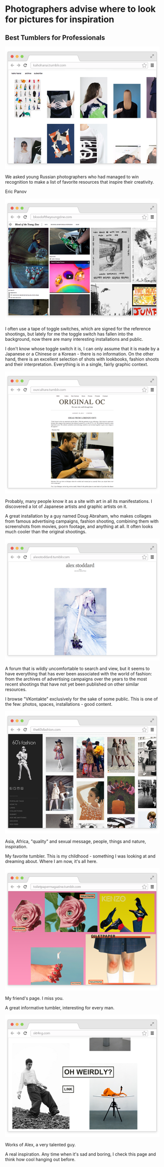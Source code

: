 # Photographers advise where to look for pictures for inspiration
## Best Tumblers for Professionals

![Branching](pictures1.png)

We asked young Russian photographers who had managed to win recognition to make a list of favorite resources that inspire their creativity.

Eric Panov

![Branching](pictures2.png)

I often use a tape of toggle switches, which are signed for the reference shootings, but lately for me the toggle switch has fallen into the background, now there are many interesting installations and public.

I don't know whose toggle switch it is, I can only assume that it is made by a Japanese or a Chinese or a Korean - there is no information. On the other hand, there is an excellent selection of shots with lookbooks, fashion shoots and their interpretation. Everything is in a single, fairly graphic context.

![Branching](pictures3.png)

Probably, many people know it as a site with art in all its manifestations. I discovered a lot of Japanese artists and graphic artists on it.

A great installation by a guy named Doug Abraham, who makes collages from famous advertising campaigns, fashion shooting, combining them with screenshots from movies, porn footage, and anything at all. It often looks much cooler than the original shootings.

![Branching](pictures4.png)

A forum that is wildly uncomfortable to search and view, but it seems to have everything that has ever been associated with the world of fashion: from the archives of advertising campaigns over the years to the most recent shootings that have not yet been published on other similar resources.

I browse "VKontakte" exclusively for the sake of some public. This is one of the few: photos, spaces, installations - good content.

![Branching](pictures5.png)

Asia, Africa, "quality" and sexual message, people, things and nature, inspiration.

My favorite tumbler. This is my childhood - something I was looking at and dreaming about. Where I am now, it's all here.

![Branching](pictures6.png)

My friend's page. I miss you.

A great informative tumbler, interesting for every man.

![Branching](pictures7.png)

Works of Alex, a very talented guy.
 
A real inspiration. Any time when it's sad and boring, I check this page and think how cool hanging out before.
